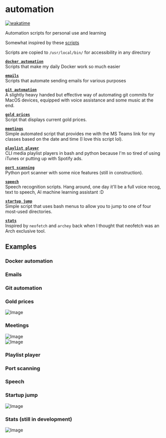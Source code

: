 # automation

[![wakatime](https://wakatime.com/badge/user/ca36faea-acc3-45d7-acc1-fb14861b9144/project/ba75e46e-10cf-4848-b68d-ef4ffad010c7.svg?style=for-the-badge)](https://wakatime.com/badge/user/ca36faea-acc3-45d7-acc1-fb14861b9144/project/ba75e46e-10cf-4848-b68d-ef4ffad010c7)  

Automation scripts for personal use and learning  

Somewhat inspired by these [scripts](https://github.com/NARKOZ/hacker-scripts)  

Scripts are copied to `/usr/local/bin/` for accessibility in any directory  

[**`docker automation`**](/docker-automation/)  
Scripts that make my daily Docker work so much easier

[**`emails`**](/email)  
Scripts that automate sending emails for various purposes

[**`git automation`**](/git-automation)  
A slightly heavy handed but effective way of automating git commits for MacOS devices, equipped with voice assistance and some music at the end.

[**`gold prices`**](/gold-prices/)  
Script that displays current gold prices.  

[**`meetings`**](/meetings)  
Simple automated script that provides me with the MS Teams link for my classes based on the date and time (I love this script lol).

[**`playlist player`**](/playlist-player/)  
CLI media playlist players in bash and python because I'm so tired of using iTunes or putting up with Spotify ads.

[**`port scanning`**](/port-scanning/)  
Python port scanner with some nice features (still in construction).  

[**`speech`**](/speech/)  
Speech recognition scripts. Hang around, one day it'll be a full voice recog, text to speech, AI machine learning assistant :D  

[**`startup jump`**](/startup-jump/)  
Simple script that uses bash menus to allow you to jump to one of four most-used directories.  

[**`stats`**](/stats/)  
Inspired by `neofetch` and `archey` back when I thought that neofetch was an Arch exclusive tool.  

## Examples

### Docker automation

### Emails

### Git automation

### Gold prices
![Image](https://i.imgur.com/SFfs6gM.png)
### Meetings
![Image](https://i.imgur.com/mxMm4ug.png)  
![Image](https://i.imgur.com/DRAxIRJ.png)
### Playlist player

### Port scanning

### Speech

### Startup jump
![Image](https://i.imgur.com/UObZGWc.png)

### Stats (still in development)
![Image](https://i.imgur.com/1xwU9mB.png)
